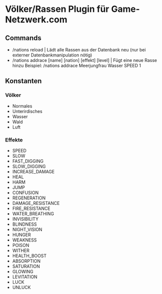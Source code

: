 # Völker/Rassen Plugin für Game-Netzwerk.com
## Commands
- /nations reload | Lädt alle Rassen aus der Datenbank neu (nur bei externer Datenbankmanipulation nötig)
- /nations addrace [name] [nation] [effekt] [level] | Fügt eine neue Rasse hinzu
  Beispiel: /nations addrace Meerjungfrau Wasser SPEED 1

## Konstanten
### Völker
- Normales
- Unterirdisches
- Wasser
- Wald
- Luft

### Effekte
- SPEED
- SLOW
- FAST_DIGGING
- SLOW_DIGGING
- INCREASE_DAMAGE
- HEAL
- HARM
- JUMP
- CONFUSION
- REGENERATION
- DAMAGE_RESISTANCE
- FIRE_RESISTANCE
- WATER_BREATHING
- INVISIBILITY
- BLINDNESS
- NIGHT_VISION
- HUNGER
- WEAKNESS
- POISON
- WITHER
- HEALTH_BOOST
- ABSORPTION
- SATURATION
- GLOWING
- LEVITATION
- LUCK
- UNLUCK
